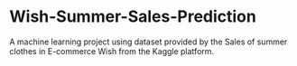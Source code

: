 # Wish-Summer-Sales-Prediction
A machine learning project using dataset provided by the Sales of summer clothes in E-commerce Wish from the Kaggle platform.

